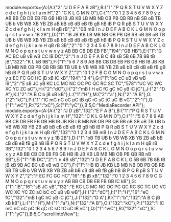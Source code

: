 module.exports={A:{A:{"2":"J D E F A B zB"},B:{"1":"P Q R S T U V W X Y Z c d e f g h i j k l a m H","2":"C K L G M N O"},C:{"1":"0 1 2 3 4 5 6 7 8 9 y z AB BB CB DB EB FB GB HB IB JB KB LB MB NB OB PB QB RB nB SB oB TB UB b VB WB XB YB ZB aB bB cB dB eB fB gB hB iB P Q R pB S T U V W X Y Z c d e f g h i j k l a m H qB rB","2":"0B mB I n J D E F A B C K L G M N O o p q r s t u v w x 1B 2B"},D:{"1":"IB JB KB LB MB NB OB PB QB RB nB SB oB TB UB b VB WB XB YB ZB aB bB cB dB eB fB gB hB iB P Q R S T U V W X Y Z c d e f g h i j k l a m H qB rB 3B","2":"0 1 2 3 4 5 6 7 8 9 I n J D E F A B C K L G M N O o p q r s t u v w x y z AB BB CB DB EB FB","194":"GB HB"},E:{"1":"G AC BC uB vB wB CC lB DC","2":"I n J D E F A B C 4B sB 5B 6B 7B 8B tB jB","322":"K L kB 9B"},F:{"1":"5 6 7 8 9 AB BB CB DB EB FB GB HB IB JB KB LB MB NB OB PB QB RB SB TB UB b VB WB XB YB ZB aB bB cB dB eB fB gB hB iB P Q R pB S T U V W X Y Z","2":"0 1 2 F B C G M N O o p q r s t u v w x y z EC FC GC HC jB xB IC kB","194":"3 4"},G:{"1":"bC cC uB vB wB lB","2":"E sB JC yB KC LC MC NC OC PC QC RC SC TC","578":"UC VC WC XC YC ZC aC"},H:{"2":"dC"},I:{"2":"mB I H eC fC gC hC yB iC jC"},J:{"2":"D A"},K:{"2":"A B C b jB xB kB"},L:{"1":"H"},M:{"2":"a"},N:{"2":"A B"},O:{"2":"kC"},P:{"1":"lC mC nC oC pC tB qC rC sC tC uC lB vC","2":"I"},Q:{"1":"wC"},R:{"2":"xC"},S:{"1":"yC"}},B:5,C:"MediaRecorder API"};
                                                                                                                                                                                                                                                                                                                                                                                                                                                                                                                                                                                                                                                                                                                                                                                                                                                                                                                                                                                                                                                                                                                                                                                                                                                                                                                                                                                                                                                                                                                                                                                                                                                                                                                                                                                                                                                                                                                                                                                                                                                                                                                                                                                                                                                                                                                                                                                                                                                                                                                                                                                                                                                                                                                                                                                                                                  module.exports={A:{A:{"2":"J D zB","132":"E F A B"},B:{"1":"P Q R S T U V W X Y Z c d e f g h i j k l a m H","132":"C K L G M N O"},C:{"1":"5 6 7 8 9 AB BB CB DB EB FB GB HB IB JB KB LB MB NB OB PB QB RB nB SB oB TB UB b VB WB XB YB ZB aB bB cB dB eB fB gB hB iB P Q R pB S T U V W X Y Z c d e f g h i j k l a m H qB rB","132":"0 1 2 3 4 0B mB I n J D E F A B C K L G M N O o p q r s t u v w x y z 1B 2B"},D:{"1":"oB TB UB b VB WB XB YB ZB aB bB cB dB eB fB gB hB iB P Q R S T U V W X Y Z c d e f g h i j k l a m H qB rB 3B","132":"0 1 2 3 4 5 6 7 8 9 I n J D E F A B C K L G M N O o p q r s t u v w x y z AB BB CB DB EB FB GB HB IB JB KB LB MB NB OB PB QB RB nB SB"},E:{"1":"lB DC","2":"I n 4B sB","132":"J D E F A B C K L G 5B 6B 7B 8B tB jB kB 9B AC BC uB vB wB CC"},F:{"1":"HB IB JB KB LB MB NB OB PB QB RB SB TB UB b VB WB XB YB ZB aB bB cB dB eB fB gB hB iB P Q R pB S T U V W X Y Z","2":"F EC FC GC HC","16":"B jB xB","132":"0 1 2 3 4 5 6 7 8 9 C G M N O o p q r s t u v w x y z AB BB CB DB EB FB GB IC kB"},G:{"1":"lB","16":"sB JC yB","132":"E KC LC MC NC OC PC QC RC SC TC UC VC WC XC YC ZC aC bC cC uB vB wB"},H:{"2":"dC"},I:{"1":"H","16":"eC fC","132":"mB I gC hC yB iC jC"},J:{"132":"D A"},K:{"1":"b","132":"A B C jB xB kB"},L:{"1":"H"},M:{"1":"a"},N:{"132":"A B"},O:{"132":"kC"},P:{"132":"I lC mC nC oC pC tB qC rC sC tC uC lB vC"},Q:{"1":"wC"},R:{"132":"xC"},S:{"1":"yC"}},B:5,C:"scrollIntoView"};
                                                                                                                                                                             